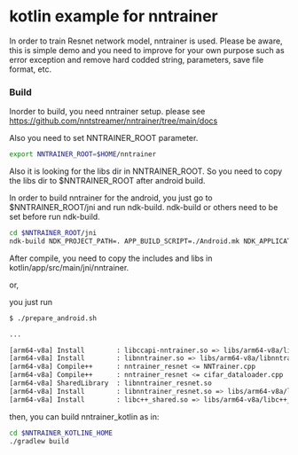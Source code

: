 # kotlin example for nntrainer

In order to train Resnet network model, nntrainer is used.
Please be aware, this is simple demo and you need to improve for your own purpose such as error exception and remove hard codded string, parameters, save file format, etc.


### Build
Inorder to build, you need nntrainer setup.
please see https://github.com/nntstreamer/nntrainer/tree/main/docs

Also you need to set NNTRAINER_ROOT parameter.

``` bash
export NNTRAINER_ROOT=$HOME/nntrainer
```

Also it is looking for the libs dir in NNTRAINER_ROOT. So you need to copy the libs dir to $NNTRAINER_ROOT after android build.

In order to build nntrainer for the android, you just go to $NNTRAINER_ROOT/jni and run ndk-build. ndk-build or others need to be set before run ndk-build.

``` bash
cd $NNTRAINER_ROOT/jni
ndk-build NDK_PROJECT_PATH=. APP_BUILD_SCRIPT=./Android.mk NDK_APPLICATION_MK=./Application.mk -j 8
```

After compile, you need to copy the includes and libs in kotlin/app/src/main/jni/nntrainer.

or,

you just run

```bash
$ ./prepare_android.sh

...

[arm64-v8a] Install        : libccapi-nntrainer.so => libs/arm64-v8a/libccapi-nntrainer.so
[arm64-v8a] Install        : libnntrainer.so => libs/arm64-v8a/libnntrainer.so
[arm64-v8a] Compile++      : nntrainer_resnet <= NNTrainer.cpp
[arm64-v8a] Compile++      : nntrainer_resnet <= cifar_dataloader.cpp
[arm64-v8a] SharedLibrary  : libnntrainer_resnet.so
[arm64-v8a] Install        : libnntrainer_resnet.so => libs/arm64-v8a/libnntrainer_resnet.so
[arm64-v8a] Install        : libc++_shared.so => libs/arm64-v8a/libc++_shared.so

```


then, you can build nntrainer_kotlin as in:

``` bash
cd $NNTRAINER_KOTLINE_HOME
./gradlew build
```

